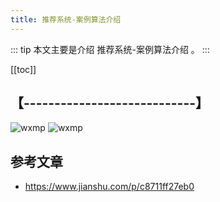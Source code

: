 ```yaml
---
title: 推荐系统-案例算法介绍
---
```


::: tip
本文主要是介绍 推荐系统-案例算法介绍 。
:::

[[toc]]

## 【----------------------------】
<img class= "zoom-custom-imgs" :src="$withBase('/assets/img/bigdata/intro/intro-1.png')" alt="wxmp">
<img class= "zoom-custom-imgs" :src="$withBase('/assets/img/bigdata/techintro/intro-1.png')" alt="wxmp">


## 参考文章
* https://www.jianshu.com/p/c8711ff27eb0